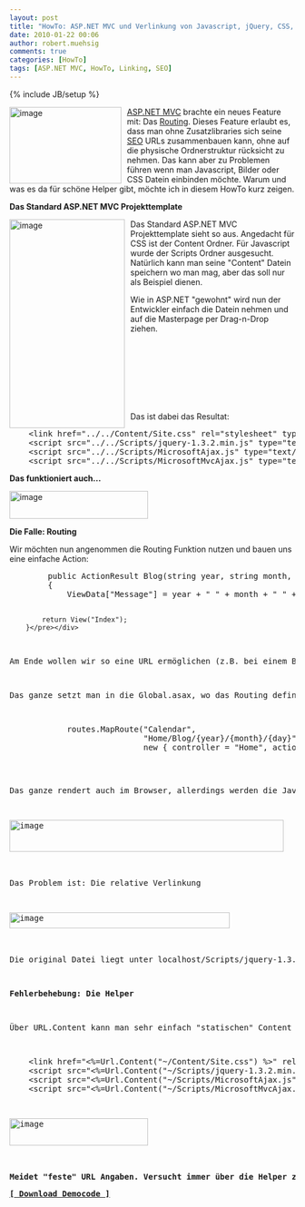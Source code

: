 ```yaml
---
layout: post
title: "HowTo: ASP.NET MVC und Verlinkung von Javascript, jQuery, CSS, Images etc."
date: 2010-01-22 00:06
author: robert.muehsig
comments: true
categories: [HowTo]
tags: [ASP.NET MVC, HowTo, Linking, SEO]
---
```

{% include JB/setup %}
<p><a href="{{BASE_PATH}}/assets/wp-images/image903.png"><img style="border-right: 0px; border-top: 0px; margin: 0px 10px 0px 0px; border-left: 0px; border-bottom: 0px" height="135" alt="image" src="{{BASE_PATH}}/assets/wp-images/image_thumb88.png" width="197" align="left" border="0"></a><a href="http://asp.net/mvc">ASP.NET MVC</a> brachte ein neues Feature mit: Das <a href="http://www.asp.net/(S(pdfrohu0ajmwt445fanvj2r3))/learn/mvc/tutorial-05-cs.aspx">Routing</a>. Dieses Feature erlaubt es, dass man ohne Zusatzlibraries sich seine <a href="http://de.wikipedia.org/wiki/Suchmaschinenoptimierung">SEO</a> URLs zusammenbauen kann, ohne auf die physische Ordnerstruktur rücksicht zu nehmen. Das kann aber zu Problemen führen wenn man Javascript, Bilder oder CSS Datein einbinden möchte. Warum und was es da für schöne Helper gibt, möchte ich in diesem HowTo kurz zeigen.</p><!--more--> <p><strong>Das Standard ASP.NET MVC Projekttemplate</strong></p> <p><a href="{{BASE_PATH}}/assets/wp-images/image904.png"><img style="border-right: 0px; border-top: 0px; margin: 0px 10px 0px 0px; border-left: 0px; border-bottom: 0px" height="368" alt="image" src="{{BASE_PATH}}/assets/wp-images/image_thumb89.png" width="203" align="left" border="0"></a></p> <p>Das Standard ASP.NET MVC Projekttemplate sieht so aus. Angedacht für CSS ist der Content Ordner. Für Javascript wurde der Scripts Ordner ausgesucht. Natürlich kann man seine "Content" Datein speichern wo man mag, aber das soll nur als Beispiel dienen.</p> <p>Wie in ASP.NET "gewohnt" wird nun der Entwickler einfach die Datein nehmen und auf die Masterpage per Drag-n-Drop ziehen.</p> <p>&nbsp;</p> <p>&nbsp;</p> <p>&nbsp;</p> <p>&nbsp;</p> <p>Das ist dabei das Resultat:</p> <div class="wlWriterSmartContent" id="scid:812469c5-0cb0-4c63-8c15-c81123a09de7:7de91553-7a0c-450d-aecc-522a56efd109" style="padding-right: 0px; display: inline; padding-left: 0px; float: none; padding-bottom: 0px; margin: 0px; padding-top: 0px"><pre name="code" class="c#">    &lt;link href="../../Content/Site.css" rel="stylesheet" type="text/css" /&gt;
    &lt;script src="../../Scripts/jquery-1.3.2.min.js" type="text/javascript"&gt;&lt;/script&gt;
    &lt;script src="../../Scripts/MicrosoftAjax.js" type="text/javascript"&gt;&lt;/script&gt;
    &lt;script src="../../Scripts/MicrosoftMvcAjax.js" type="text/javascript"&gt;&lt;/script&gt;</pre></div>
<p><strong>Das funktioniert auch...</strong></p>
<p><a href="{{BASE_PATH}}/assets/wp-images/image905.png"><img style="border-right: 0px; border-top: 0px; border-left: 0px; border-bottom: 0px" height="49" alt="image" src="{{BASE_PATH}}/assets/wp-images/image_thumb90.png" width="244" border="0"></a> </p>
<p><strong>Die Falle: Routing</strong></p>
<p>Wir möchten nun angenommen die Routing Funktion nutzen und bauen uns eine einfache Action:</p>
<div class="wlWriterSmartContent" id="scid:812469c5-0cb0-4c63-8c15-c81123a09de7:8cd915a0-847d-49ea-af57-3a00aaf7fc99" style="padding-right: 0px; display: inline; padding-left: 0px; float: none; padding-bottom: 0px; margin: 0px; padding-top: 0px"><pre name="code" class="c#">
        public ActionResult Blog(string year, string month, string day)
        {
            ViewData["Message"] = year + " " + month + " " + day;

            return View("Index");
        }</pre></div>
<p>Am Ende wollen wir so eine URL ermöglichen (z.B. bei einem Blog etc.) <a title="http://localhost:49656/Home/Blog/2010/01/21" href="http://localhost:49656/Home/Blog/2010/01/21">http://localhost:49656/Home/Blog/2010/01/21</a></p>
<p>Das ganze setzt man in die Global.asax, wo das Routing definiert wird:</p>
<div class="wlWriterSmartContent" id="scid:812469c5-0cb0-4c63-8c15-c81123a09de7:27995d15-61ce-46ff-a5ed-f2cbe4587741" style="padding-right: 0px; display: inline; padding-left: 0px; float: none; padding-bottom: 0px; margin: 0px; padding-top: 0px"><pre name="code" class="c#">            routes.MapRoute("Calendar",
                            "Home/Blog/{year}/{month}/{day}",
                            new { controller = "Home", action = "Blog"});
            </pre></div>
<p>Das ganze rendert auch im Browser, allerdings werden die Javascript Files <strong>nicht</strong> geladen:</p>
<p><a href="{{BASE_PATH}}/assets/wp-images/image906.png"><img style="border-right: 0px; border-top: 0px; border-left: 0px; border-bottom: 0px" height="56" alt="image" src="{{BASE_PATH}}/assets/wp-images/image_thumb91.png" width="483" border="0"></a> </p>
<p>Das Problem ist: Die relative Verlinkung</p>
<p><a href="{{BASE_PATH}}/assets/wp-images/image907.png"><img style="border-right: 0px; border-top: 0px; border-left: 0px; border-bottom: 0px" height="28" alt="image" src="{{BASE_PATH}}/assets/wp-images/image_thumb92.png" width="388" border="0"></a> </p>
<p>Die original Datei liegt unter localhost/Scripts/jquery-1.3.2.min.js!</p>
<p><strong>Fehlerbehebung: Die Helper</strong></p>
<p>Über URL.Content kann man sehr einfach "statischen" Content einbinden. Der Helper prüft dabei von wo aus die Anfrage kommt und passt so die Verlinkung an:</p>
<div class="wlWriterSmartContent" id="scid:812469c5-0cb0-4c63-8c15-c81123a09de7:23bef4f0-6e5e-4a1c-878d-1d4540e41b27" style="padding-right: 0px; display: inline; padding-left: 0px; float: none; padding-bottom: 0px; margin: 0px; padding-top: 0px"><pre name="code" class="c#">    &lt;link href="&lt;%=Url.Content("~/Content/Site.css") %&gt;" rel="stylesheet" type="text/css" /&gt;
    &lt;script src="&lt;%=Url.Content("~/Scripts/jquery-1.3.2.min.js") %&gt;" type="text/javascript"&gt;&lt;/script&gt;
    &lt;script src="&lt;%=Url.Content("~/Scripts/MicrosoftAjax.js") %&gt;" type="text/javascript"&gt;&lt;/script&gt;
    &lt;script src="&lt;%=Url.Content("~/Scripts/MicrosoftMvcAjax.js") %&gt;" type="text/javascript"&gt;&lt;/script&gt;</pre></div>
<p><a href="{{BASE_PATH}}/assets/wp-images/image908.png"><img style="border-right: 0px; border-top: 0px; border-left: 0px; border-bottom: 0px" height="48" alt="image" src="{{BASE_PATH}}/assets/wp-images/image_thumb93.png" width="244" border="0"></a> </p>
<p><strong>Meidet "feste" URL Angaben. Versucht immer über die Helper zu gehen um die URL dynamisch zu erzeugen. Wenn sich das Routing mal ändern sollte, ist man auf der sichern Seite.</strong></p><a href="{{BASE_PATH}}/assets/files/democode/mvclinkingdoitright/mvclinkingdoitright.zip"><strong>[ Download Democode ]</strong></a>
